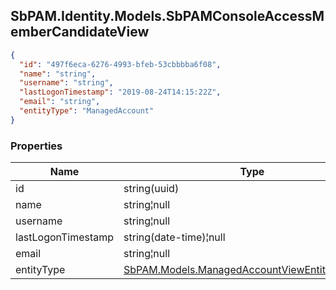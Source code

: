 
<h2 id="tocS_SbPAM.Identity.Models.SbPAMConsoleAccessMemberCandidateView">SbPAM.Identity.Models.SbPAMConsoleAccessMemberCandidateView</h2>

<a id="schemasbpam.identity.models.sbpamconsoleaccessmembercandidateview"></a>
<a id="schema_SbPAM.Identity.Models.SbPAMConsoleAccessMemberCandidateView"></a>
<a id="tocSsbpam.identity.models.sbpamconsoleaccessmembercandidateview"></a>
<a id="tocssbpam.identity.models.sbpamconsoleaccessmembercandidateview"></a>

```json
{
  "id": "497f6eca-6276-4993-bfeb-53cbbbba6f08",
  "name": "string",
  "username": "string",
  "lastLogonTimestamp": "2019-08-24T14:15:22Z",
  "email": "string",
  "entityType": "ManagedAccount"
}

```

### Properties

|Name|Type|Required|Restrictions|Description|
|---|---|---|---|---|
|id|string(uuid)|false|none|none|
|name|string¦null|false|none|none|
|username|string¦null|false|none|none|
|lastLogonTimestamp|string(date-time)¦null|false|none|none|
|email|string¦null|false|none|none|
|entityType|[SbPAM.Models.ManagedAccountViewEntityTypeEnum](#schemasbpam.models.managedaccountviewentitytypeenum)|false|none|none|


